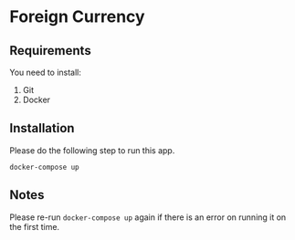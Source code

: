 # Foreign Currency

Requirements
------------
You need to install:
1. Git
2. Docker

Installation
------------
Please do the following step to run this app.

    docker-compose up

Notes
-----
Please re-run `docker-compose up` again if there is an error on running it on the first time.